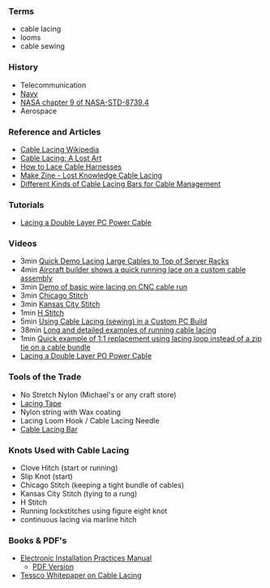 ### Terms
- cable lacing
- looms
- cable sewing

### History
- Telecommunication
- [Navy](http://www.rfcafe.com/references/electrical/NEETS-Modules/NEETS-Module-04-2-41-2-53.htm)
- [NASA chapter 9 of NASA-STD-8739.4](https://web.archive.org/web/20090712020615/http://workmanship.nasa.gov/lib/insp/2%20books/frameset.html)
- Aerospace

### Reference and Articles
- [Cable Lacing Wikipedia](https://en.wikipedia.org/wiki/Cable_lacing)
- [Cable Lacing: A Lost Art](http://blog.electriduct.com/cable-lacing-a-lost-art/)
- [How to Lace Cable Harnesses](http://www.dairiki.org/hammond/cable-lacing-howto/)
- [Make Zine - Lost Knowledge Cable Lacing](http://makezine.com/2009/07/28/lost-knowledge-cable-lacing/)
- [Different Kinds of Cable Lacing Bars for Cable Management](http://www.fiber-optic-cable-sale.com/different-kinds-cable-lacing-bars.html)

### Tutorials
- [Lacing a Double Layer PC Power Cable](https://themodzoo.com/forum/index.php?/topic/990-cable-lacing-tutorial-aka-cable-stitching-cable-sewing/)

### Videos
- 3min [Quick Demo Lacing Large Cables to Top of Server Racks](http://www.youtube.com/watch?v=7CVvggAKBkk)
- 4min [Aircraft builder shows a quick running lace on a custom cable assembly](https://www.youtube.com/watch?v=oBG30s3PUKw)
- 3min [Demo of basic wire lacing on CNC cable run](https://www.youtube.com/watch?v=BSqfchqx1c8)
- 3min [Chicago Stitch](https://www.youtube.com/watch?v=7wQ7MC04_5g)
- 3min [Kansas City Stitch](https://www.youtube.com/watch?v=aiO-rNyVngU)
- 1min [H Stitch](https://www.youtube.com/watch?v=d5sbY9aDlxI)
- 5min [Using Cable Lacing (sewing) in a Custom PC Build](https://www.youtube.com/watch?v=La6LbgnZJco)
- 38min [Long and detailed examples of running cable lacing](https://www.youtube.com/watch?v=CERS4TT4uZY)
- 1min [Quick example of 1:1 replacement using lacing loop instead of a zip tie on a cable bundle](https://www.youtube.com/watch?v=Hsid71hFMNQ)
- [Lacing a Double Layer PO Power Cable](https://youtu.be/vIr9u-sr99g)

### Tools of the Trade
- No Stretch Nylon (Michael's or any craft store)
- [Lacing Tape](http://www.aircraftspruce.com/catalog/elpages/BreydenLacingTapes.php?clickkey=3874)
- Nylon string with Wax coating
- Lacing Loom Hook / Cable Lacing Needle
- [Cable Lacing Bar](http://www.fiber-optic-cable-sale.com/different-kinds-cable-lacing-bars.html)

### Knots Used with Cable Lacing
- Clove Hitch (start or running)
- Slip Knot (start)
- Chicago Stitch (keeping a tight bundle of cables)
- Kansas City Stitch (tying to a rung)
- H Stitch
- Running lockstitches using figure eight knot
- continuous lacing via marline hitch

### Books & PDF's
- [Electronic Installation Practices Manual](https://maritime.org/doc/cabling/index.htm)
  - [PDF Version](http://simpte.ch/ebooks/NAVSHIPS%20900171%20Electronic%20Installation%20Practices%20Manual%20-%20Ch%209%20(cabling)%20%5Bwebsite%20capture%5D%20(1952)%20WW.pdf)
- [Tessco Whitepaper on Cable Lacing](https://www.tessco.com/yts/resourcecenter/pdfs/clablelacing-FAQ.pdf)
